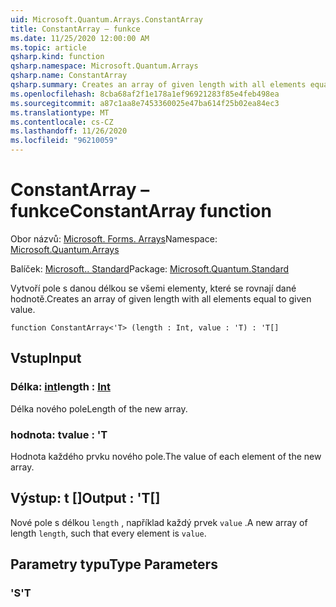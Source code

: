 ```yaml
---
uid: Microsoft.Quantum.Arrays.ConstantArray
title: ConstantArray – funkce
ms.date: 11/25/2020 12:00:00 AM
ms.topic: article
qsharp.kind: function
qsharp.namespace: Microsoft.Quantum.Arrays
qsharp.name: ConstantArray
qsharp.summary: Creates an array of given length with all elements equal to given value.
ms.openlocfilehash: 8cba68af2f1e178a1ef96921283f85e4feb498ea
ms.sourcegitcommit: a87c1aa8e7453360025e47ba614f25b02ea84ec3
ms.translationtype: MT
ms.contentlocale: cs-CZ
ms.lasthandoff: 11/26/2020
ms.locfileid: "96210059"
---
```

# <a name="constantarray-function"></a><span data-ttu-id="2774f-102">ConstantArray – funkce</span><span class="sxs-lookup"><span data-stu-id="2774f-102">ConstantArray function</span></span>

<span data-ttu-id="2774f-103">Obor názvů: [Microsoft. Forms. Arrays](xref:Microsoft.Quantum.Arrays)</span><span class="sxs-lookup"><span data-stu-id="2774f-103">Namespace: [Microsoft.Quantum.Arrays](xref:Microsoft.Quantum.Arrays)</span></span>

<span data-ttu-id="2774f-104">Balíček: [Microsoft.. Standard](https://nuget.org/packages/Microsoft.Quantum.Standard)</span><span class="sxs-lookup"><span data-stu-id="2774f-104">Package: [Microsoft.Quantum.Standard](https://nuget.org/packages/Microsoft.Quantum.Standard)</span></span>


<span data-ttu-id="2774f-105">Vytvoří pole s danou délkou se všemi elementy, které se rovnají dané hodnotě.</span><span class="sxs-lookup"><span data-stu-id="2774f-105">Creates an array of given length with all elements equal to given value.</span></span>

```qsharp
function ConstantArray<'T> (length : Int, value : 'T) : 'T[]
```


## <a name="input"></a><span data-ttu-id="2774f-106">Vstup</span><span class="sxs-lookup"><span data-stu-id="2774f-106">Input</span></span>

### <a name="length--int"></a><span data-ttu-id="2774f-107">Délka: [int](xref:microsoft.quantum.lang-ref.int)</span><span class="sxs-lookup"><span data-stu-id="2774f-107">length : [Int](xref:microsoft.quantum.lang-ref.int)</span></span>

<span data-ttu-id="2774f-108">Délka nového pole</span><span class="sxs-lookup"><span data-stu-id="2774f-108">Length of the new array.</span></span>


### <a name="value--t"></a><span data-ttu-id="2774f-109">hodnota: t</span><span class="sxs-lookup"><span data-stu-id="2774f-109">value : 'T</span></span>

<span data-ttu-id="2774f-110">Hodnota každého prvku nového pole.</span><span class="sxs-lookup"><span data-stu-id="2774f-110">The value of each element of the new array.</span></span>



## <a name="output--t"></a><span data-ttu-id="2774f-111">Výstup: t []</span><span class="sxs-lookup"><span data-stu-id="2774f-111">Output : 'T[]</span></span>

<span data-ttu-id="2774f-112">Nové pole s délkou `length` , například každý prvek `value` .</span><span class="sxs-lookup"><span data-stu-id="2774f-112">A new array of length `length`, such that every element is `value`.</span></span>

## <a name="type-parameters"></a><span data-ttu-id="2774f-113">Parametry typu</span><span class="sxs-lookup"><span data-stu-id="2774f-113">Type Parameters</span></span>

### <a name="t"></a><span data-ttu-id="2774f-114">'S</span><span class="sxs-lookup"><span data-stu-id="2774f-114">'T</span></span>

